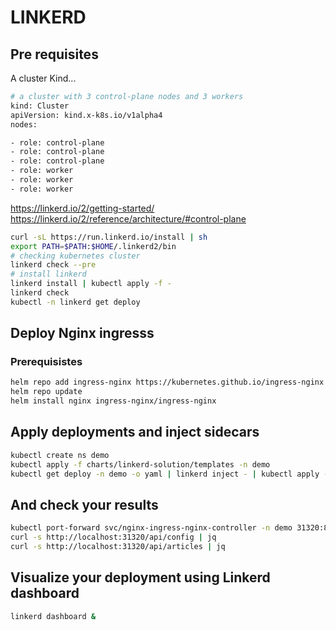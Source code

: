 # LINKERD

## Pre requisites

A cluster Kind...

```bash
# a cluster with 3 control-plane nodes and 3 workers
kind: Cluster
apiVersion: kind.x-k8s.io/v1alpha4
nodes:

- role: control-plane
- role: control-plane
- role: control-plane
- role: worker
- role: worker
- role: worker
```

https://linkerd.io/2/getting-started/
https://linkerd.io/2/reference/architecture/#control-plane

```bash
curl -sL https://run.linkerd.io/install | sh
export PATH=$PATH:$HOME/.linkerd2/bin
# checking kubernetes cluster
linkerd check --pre
# install linkerd
linkerd install | kubectl apply -f -
linkerd check
kubectl -n linkerd get deploy

```

## Deploy Nginx ingresss

### Prerequisistes

```bash
helm repo add ingress-nginx https://kubernetes.github.io/ingress-nginx
helm repo update
helm install nginx ingress-nginx/ingress-nginx


```

## Apply deployments and inject sidecars

```bash
kubectl create ns demo
kubectl apply -f charts/linkerd-solution/templates -n demo
kubectl get deploy -n demo -o yaml | linkerd inject - | kubectl apply -f -
```

## And check your results

```bash
kubectl port-forward svc/nginx-ingress-nginx-controller -n demo 31320:80
curl -s http://localhost:31320/api/config | jq
curl -s http://localhost:31320/api/articles | jq
```

## Visualize your deployment using Linkerd dashboard

```bash
linkerd dashboard &
```
